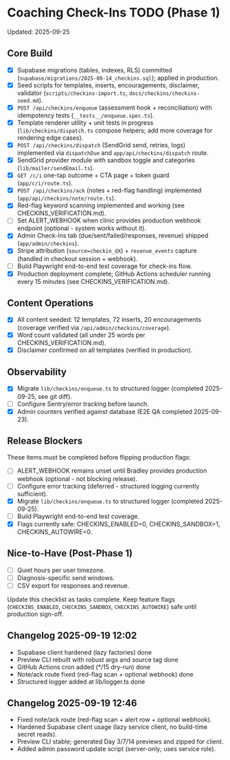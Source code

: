 ﻿# Coaching Check-Ins TODO (Phase 1)
Updated: 2025-09-25

## Core Build
- [x] Supabase migrations (tables, indexes, RLS) committed (`supabase/migrations/2025-09-14_checkins.sql`); applied in production.
- [x] Seed scripts for templates, inserts, encouragements, disclaimer, validator (`scripts/checkins-import.ts`, `docs/checkins/checkins-seed.md`).
- [x] `POST /api/checkins/enqueue` (assessment hook + reconciliation) with idempotency tests (`__tests__/enqueue.spec.ts`).
- [x] Template renderer utility + unit tests in progress (`lib/checkins/dispatch.ts` compose helpers; add more coverage for rendering edge cases).
- [x] `POST /api/checkins/dispatch` (SendGrid send, retries, logs) implemented via `dispatchDue` and `app/api/checkins/dispatch` route.
- [x] SendGrid provider module with sandbox toggle and categories (`lib/mailer/sendEmail.ts`).
- [x] `GET /c/i` one-tap outcome + CTA page + token guard (`app/c/i/route.ts`).
- [x] `POST /api/checkins/ack` (notes + red-flag handling) implemented (`app/api/checkins/note/route.ts`).
- [x] Red-flag keyword scanning implemented and working (see CHECKINS_VERIFICATION.md).
- [ ] Set ALERT_WEBHOOK when clinic provides production webhook endpoint (optional - system works without it).
- [x] Admin Check-Ins tab (due/sent/failed/responses, revenue) shipped (`app/admin/checkins`).
- [x] Stripe attribution (`source=checkin_dX`) + `revenue_events` capture (handled in checkout session + webhook).
- [ ] Build Playwright end-to-end test coverage for check-ins flow.
- [x] Production deployment complete; GitHub Actions scheduler running every 15 minutes (see CHECKINS_VERIFICATION.md).

## Content Operations
- [x] All content seeded: 12 templates, 72 inserts, 20 encouragements (coverage verified via `/api/admin/checkins/coverage`).
- [x] Word count validated (all under 25 words per CHECKINS_VERIFICATION.md).
- [x] Disclaimer confirmed on all templates (verified in production).

## Observability
- [x] Migrate `lib/checkins/enqueue.ts` to structured logger (completed 2025-09-25, see git diff).
- [ ] Configure Sentry/error tracking before launch.
- [x] Admin counters verified against database (E2E QA completed 2025-09-23).

## Release Blockers
These items must be completed before flipping production flags:
- [ ] ALERT_WEBHOOK remains unset until Bradley provides production webhook (optional - not blocking release).
- [ ] Configure error tracking (deferred - structured logging currently sufficient).
- [x] Migrate `lib/checkins/enqueue.ts` to structured logger (completed 2025-09-25).
- [ ] Build Playwright end-to-end test coverage.
- [x] Flags currently safe: CHECKINS_ENABLED=0, CHECKINS_SANDBOX=1, CHECKINS_AUTOWIRE=0.

## Nice-to-Have (Post-Phase 1)
- [ ] Quiet hours per user timezone.
- [ ] Diagnosis-specific send windows.
- [ ] CSV export for responses and revenue.

Update this checklist as tasks complete. Keep feature flags (`CHECKINS_ENABLED`, `CHECKINS_SANDBOX`, `CHECKINS_AUTOWIRE`) safe until production sign-off.

## Changelog  2025-09-19 12:02
- Supabase client hardened (lazy factories)  done
- Preview CLI rebuilt with robust args and source tag  done
- GitHub Actions cron added (*/15 dry-run)  done
- Note/ack route fixed (red-flag scan + optional webhook)  done
- Structured logger added at lib/logger.ts  done

## Changelog  2025-09-19 12:46
- Fixed note/ack route (red-flag scan + alert row + optional webhook).
- Hardened Supabase client usage (lazy service client, no build-time secret reads).
- Preview CLI stable; generated Day 3/7/14 previews and zipped for client.
- Added admin password update script (server-only; uses service role).
